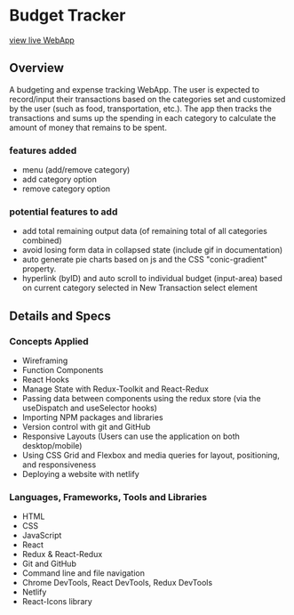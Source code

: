 # Budget Tracker

[view live WebApp](https://main--kesef-budget-tracker.netlify.app/)

## Overview

A budgeting and expense tracking WebApp. The user is expected to record/input their transactions based on the categories set and customized by the user (such as food, transportation, etc.). The app then tracks the transactions and sums up the spending in each category to calculate the amount of money that remains to be spent.

### features added

- menu (add/remove category)
- add category option
- remove category option

### potential features to add

- add total remaining output data (of remaining total of all categories combined)
- avoid losing form data in collapsed state (include gif in documentation)
- auto generate pie charts based on js and the CSS "conic-gradient" property.
- hyperlink (byID) and auto scroll to individual budget (input-area) based on current category selected in New Transaction select element

## Details and Specs

### Concepts Applied

- Wireframing
- Function Components
- React Hooks
- Manage State with Redux-Toolkit and React-Redux
- Passing data between components using the redux store (via the useDispatch and useSelector hooks)
- Importing NPM packages and libraries
- Version control with git and GitHub
- Responsive Layouts (Users can use the application on both desktop/mobile)
- Using CSS Grid and Flexbox and media queries for layout, positioning, and responsiveness
- Deploying a website with netlify

### Languages, Frameworks, Tools and Libraries

- HTML
- CSS
- JavaScript
- React
- Redux & React-Redux
- Git and GitHub
- Command line and file navigation
- Chrome DevTools, React DevTools, Redux DevTools
- Netlify
- React-Icons library

